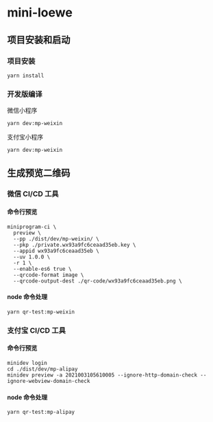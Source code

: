 # mini-loewe

## 项目安装和启动

### 项目安装

```
yarn install
```

### 开发版编译

微信小程序

```
yarn dev:mp-weixin
```

支付宝小程序

```
yarn dev:mp-weixin
```

## 生成预览二维码

### 微信 CI/CD 工具

#### 命令行预览

```
miniprogram-ci \
  preview \
  --pp ./dist/dev/mp-weixin/ \
  --pkp ./private.wx93a9fc6ceaad35eb.key \
  --appid wx93a9fc6ceaad35eb \
  --uv 1.0.0 \
  -r 1 \
  --enable-es6 true \
  --qrcode-format image \
  --qrcode-output-dest ./qr-code/wx93a9fc6ceaad35eb.png \
```

#### node 命令处理

```
yarn qr-test:mp-weixin
```

### 支付宝 CI/CD 工具

#### 命令行预览

```
minidev login
cd ./dist/dev/mp-alipay
minidev preview -a 2021003105610005 --ignore-http-domain-check --ignore-webview-domain-check
```

#### node 命令处理

```
yarn qr-test:mp-alipay
```
